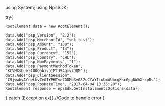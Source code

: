 using System;
using NpsSDK;

try{

    RootElement data = new RootElement();

    data.Add("psp_Version", "2.2");
    data.Add("psp_MerchantId", "sdk_test");
    data.Add("psp_Amount", "100");
    data.Add("psp_Product", "14");
    data.Add("psp_Currency", "152");
    data.Add("psp_Country", "CHL");
    data.Add("psp_NumPayments", "1");
    data.Add("psp_PaymentMethodToken", "KCVMXsbue5fUKOoAxvp1PTJ94gxv2dQM");
    data.Add("psp_ClientSession", "C5jwwbyAYneLbvZe0IYPHTvn7ODMb3vG8ZqCYaYIioUmWUbcgKscGpg8WhXrspRs");
    data.Add("psp_PosDateTime", "2017-04-04 13:35:20");
    RootElement response = npsSdk.GetInstallmentsOptions(data);

}
catch (Exception ex){
    //Code to handle error
}

